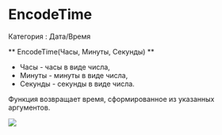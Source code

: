﻿
# EncodeTime

Категория : Дата/Время

** EncodeTime(Часы, Минуты, Секунды) **

* Часы - часы в виде числа,
* Минуты - минуты в виде числа,
* Секунды - секунды в виде числа.

Функция возвращает время, сформированное из указанных аргументов.

![](/mediatag>Дата/Время)

